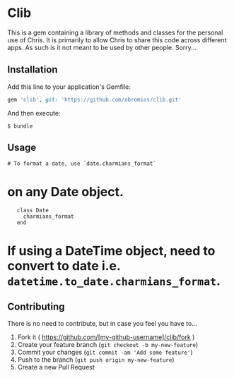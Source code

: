 # Clib

This is a gem containing a library of methods and classes for the personal use of Chris. It is primarily to allow Chris to share this code across different apps. As such is it not meant to be used by other people. Sorry...

## Installation

Add this line to your application's Gemfile:

```ruby
gem 'clib', git: 'https://github.com/obromios/clib.git'
```

And then execute:

    $ bundle


## Usage

	# To format a date, use `date.charmians_format`
  # on any Date object.
  ```
     class Date
       charmians_format
     end
  ```
  # If using a DateTime object, need to convert to date i.e. `datetime.to_date.charmians_format`.

## Contributing
There is no need to contribute, but in case you feel you have to...

1. Fork it ( https://github.com/[my-github-username]/clib/fork )
2. Create your feature branch (`git checkout -b my-new-feature`)
3. Commit your changes (`git commit -am 'Add some feature'`)
4. Push to the branch (`git push origin my-new-feature`)
5. Create a new Pull Request
